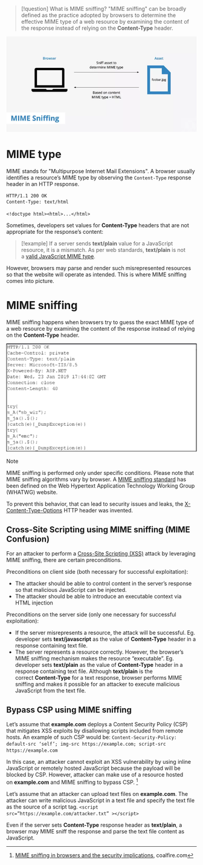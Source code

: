 >[!question] What is MIME sniffing?
>"MIME sniffing" can be broadly defined as the practice adopted by browsers to determine the effective MIME type of a web resource by examining the content of the response instead of relying on the **Content-Type** header.

![](attachments/MimeSniffing.png)
# MIME type

MIME stands for "Multipurpose Internet Mail Extensions". A browser usually identifies a resource’s MIME type by observing the `Content-Type` response header in an HTTP response.

```http
HTTP/1.1 200 OK
Content-Type: text/html

<!doctype html><html>...</html>
```

Sometimes, developers set values for **Content-Type** headers that are not appropriate for the response’s content:

>[!example]
>If a server sends **text/plain** value for a JavaScript resource, it is a mismatch. As per web standards, **text/plain** is not a [valid JavaScript MIME type](https://mimesniff.spec.whatwg.org/#javascript-mime-type).

However, browsers may parse and render such misrepresented resources so that the website will operate as intended. This is where MIME sniffing comes into picture.

# MIME sniffing

MIME sniffing happens when browsers try to guess the exact MIME type of a web resource by examining the content of the response instead of relying on the **Content-Type** header.

![](attachments/MIME-sniffing.png)

>[!note]
>MIME sniffing is performed only under specific conditions. Please note that MIME sniffing algorithms vary by browser. A [MIME sniffing standard](https://mimesniff.spec.whatwg.org/) has been defined on the Web Hypertext Application Technology Working Group (WHATWG) website.

To prevent this behavior, that can lead to security issues and leaks, the [X-Content-Type-Options](X-Content-Type-Options.md) HTTP header was invented.

## Cross-Site Scripting using MIME sniffing (MIME Confusion)

For an attacker to perform a [Cross-Site Scripting (XSS)](Cross-Site%20Scripting%20(XSS).md) attack by leveraging MIME sniffing, there are certain preconditions.

Preconditions on client side (both necessary for successful exploitation): 
- The attacker should be able to control content in the server’s response so that malicious JavaScript can be injected.
- The attacker should be able to introduce an executable context via HTML injection

Preconditions on the server side (only one necessary for successful exploitation): 
- If the server misrepresents a resource, the attack will be successful. Eg. developer sets **text/javascript** as the value of **Content-Type** header in a response containing text file.  
- The server represents a resource correctly. However, the browser’s MIME sniffing mechanism makes the resource “executable”. Eg. developer sets **text/plain** as the value of **Content-Type** header in a response containing text file. Although **text/plain** is the correct **Content-Type** for a text response, browser performs MIME sniffing and makes it possible for an attacker to execute malicious JavaScript from the text file.

## Bypass CSP using MIME sniffing

Let’s assume that **example.com** deploys a Content Security Policy (CSP) that mitigates XSS exploits by disallowing scripts included from remote hosts. 
An example of such CSP would be:
`Content-Security-Policy: default-src ‘self’; img-src https://example.com; script-src https://example.com`

In this case, an attacker cannot exploit an XSS vulnerability by using inline JavaScript or remotely hosted JavaScript because the payload will be blocked by CSP. However, attacker can make use of a resource hosted on **example.com** and MIME sniffing to bypass CSP. [^coalfire]

[^coalfire]: [MIME sniffing in browsers and the security implications](https://www.coalfire.com/the-coalfire-blog/mime-sniffing-in-browsers-and-the-security), coalfire.com

Let’s assume that an attacker can upload text files on **example.com**. The attacker can write malicious JavaScript in a text file and specify the text file as the source of a script tag.
`<script src=”https://example.com/attacker.txt” ></script>`

Even if the server sets **Content-Type** response header as **text/plain**, a browser may MIME sniff the response and parse the text file content as JavaScript.